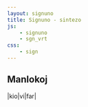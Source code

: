 ```yaml
---
layout: signuno
title: Signuno - sintezo
js:
    - signuno
    - sgn_vrt
css:
    - sign
---
```


<!--

https://www.sutton-signwriting.io/signmaker
-->


## Manlokoj

<div id="gestoj">


|kio|vi|far|


<!--
|admon|akv|asert|
|ŝalm|vers|vin|

|onkl|hom|triumf|

|stult|teori|absurd|

|mi|parol|gestolingv|

|unu|tri|dek|

|tiu|kio|neniam|
-->

</div>

<script>

function sintezo(formulo) {
    re_frm = /^([a-zA-Z])@(\d\d)([*\\/\$~+-=#_^]{0,2})$/;

    // korekto de pozicio estu duona grandecdiferenco
    // tiel ke mezpunktoj koincidos
    function delta(s1,s2) {
        const g1 = ssw.ttf.fsw.symbolSize(s1);
        const g2 = ssw.ttf.fsw.symbolSize(s2);
        if (g1&&g2)
            return [g2[0]-g1[0],g2[1]-g1[1]];
    }

    // trovu simbolon de certa tipo/intervalo en gesto
    /*
    intervaloj de simboltipoj vd. ĉap. 2.3.3 en
    https://datatracker.ietf.org/doc/id/draft-slevinski-formal-signwriting-09.html#name-formal-signwriting-in-ascii
    all symbols 	S100 - S38b 	U+40001 -U+4F480
    writing 	    S100 - S37e 	U+40001 -U+4EFA0
    --
    hand 	        S100 - S204 	U+40001 -U+461E0
    movement 	    S205 - S2f6 	U+461E1 -U+4BCA0
    dynamic 	    S2f7 - S2fe 	U+4BCA1 -U+4BFA0
    head 	        S2ff - S36c 	U+4BFA1 -U+4E8E0
    hcenter 	    S2ff - S36c 	U+4BFA1 -U+4E8E0
    vcenter 	    S2ff - S375 	U+4BFA1 -U+4EC40
    trunk 	        S36d - S375 	U+4E8E1 -U+4EC40
    limb 	        S376 - S37e 	U+4EC41 -U+4EFA0
    location 	    S37f - S386 	U+4EFA1 -U+4F2A0
    punctuation 	S387 - S38b 	U+4F2A1 -U+4F480
    */
    function trovu_smb(parsed,xde=0x15a,xal=0x15a,i0=0) {
        for (let i=i0; i<parsed.spatials.length; i++) {
            const s = parsed.spatials[i];
            const hex = parseInt(s.symbol.substring(1,4),16)
            if (xde <= hex && hex <= xal) {
                return i;
            };
        }
        return -1;
    }

    // distanco inter la mezpunktoj de du simboloj
    // (tiom ni ŝovas ĉiujn simbolojn, kiujn ni volas enmeti en la geston)
    function dist(s1,s2) {
        if (s1 && s2) {
            // simbolgrandcoj
            const g1 = ssw.ttf.fsw.symbolSize(s1.symbol);
            const g2 = ssw.ttf.fsw.symbolSize(s2.symbol);
            // simbolmezpunktoj
            const M1 = [s1.coord[0]+g1[0]/2,
                        s1.coord[1]+g1[1]/2];
            const M2 = [s2.coord[0]+g2[0]/2,
                        s2.coord[1]+g2[1]/2];
            return [M2[0]-M1[0],M2[1]-M1[1]];
        }
    }

    function mansintezo(lf,pf) {

        let pp = ssw.fsw.parse.sign(pf);

        if (lf[0] == 'S') {

            // analizu la literon kaj la manlokon (geston)
            const lp = ssw.fsw.parse.symbol(lf);

            pp.spatials.forEach((s,i) => {
                if (s.symbol.substring(0,4) == 'S15a') {
                    // anstataŭigu la platan manon per la speciala mansigno de la litero
                    const d = delta(s.symbol,lp.symbol); // grandecdiferenco de la du mansignoj
                    // korektu je duono de d
                    s.coord = [
                        Math.trunc(s.coord[0]-d[0]/2),
                        Math.trunc(s.coord[1]-d[1]/2)];

                    s.symbol = lp.symbol.substring(0,4)+s.symbol.substring(4,6);
                    //pp.spatials[i] = s;
                }
            });
/*
            // se la litero estas unuopa simbolo, ni povas
            // simple anstatŭigi la bazon (S999)
            // sed evtl. adaptu la poziciojn laŭ simbolgrandeco
            const gesto = pf
                .replace(/S15a([0-9a-z]{2})(\d{3})x(\d{3})/ig,
                    (m,s,l,a) => {
                        const d = delta(`S15a${s}`,lf);
                        const x = Math.trunc(parseInt(l)-d[0]/2);
                        const y = Math.trunc(parseInt(a)-d[1]/2);
                        const nova = `${lf.substring(0,4)}${s}${x}x${y}`;
                        return nova;
                    });
            return ssw.ttf.fsw.signNormalize(gesto);
            */
        } else {
            // se la litero konsistas el kelkaj simboloj (ekz-mano+movo),
            // ni devas ĉiujn kopii kune, sed reletive al la mezpunktoj
            // de la du manoj

            // ni unue trovu la mansimbolon (S100..S204) en lf
            // la aliaj estas supoze la fingro/manmovaj simboloj
            //lf.match(/S[12])...

            // analizu la litersignon kaj la manlokon (geston)
            const lp = ssw.fsw.parse.sign(lf);

            //const gmano = trovu_smb(pp,0x15a,0x15a);

            // la litersignoj havu nur unu manosimbolon
            // la aliaj estas movoj
            const li = trovu_smb(lp,0x100,0x204);
            lmano = (li>=0)? lp.spatials[li] : undefined;

            pp.spatials.forEach((s,i) => {

                // ni unue anstataŭigas la manon kaj korektas la pozicion
                if (s.symbol.substring(0,4) == 'S15a') {
                    const d = delta(s.symbol,lmano.symbol);
                    s.coord = [
                        Math.trunc(s.coord[0]-d[0]/2),
                        Math.trunc(s.coord[1]-d[1]/2)];

                    s.symbol = lmano.symbol.substring(0,4)+s.symbol.substring(4,6);

                    // ni nun aldonas ĉiujn aliajn simbolojn el lf movante ilin...
                    const dmov = dist(s,lmano);
                    let j = trovu_smb(lp,0x205,0x2fe);
                    while (j>=0) {
                        const s = lp.spatials[j];
                        const coord = [
                            Math.trunc(s.coord[0]-dmov[0]),
                            Math.trunc(s.coord[1]-dmov[1])];
                        pp.spatials.push({
                            coord: coord,
                            symbol: s.symbol
                        });
                        j = trovu_smb(lp,0x205,0x2fe,j+1);
                    }
                }
            });

/*
            // ni unue anstataŭigas la manon kaj korektas la pozicion
            let gesto = pf
                .replace(/S15a([0-9a-z]{2})(\d{3})x(\d{3})/ig,
                    (m,s,l,a) => {
                        const d = delta(`S15a${s}`,lf.substring(M2,M2+6));
                        const x = Math.trunc(parseInt(l)-d[0]/2);
                        const y = Math.trunc(parseInt(a)-d[1]/2);
                        const nova = `${lf.substring(M1,M1+4)}${s}${x}x${y}`;
                        return nova;
                    });
*/
        }
        return pp;
    }

    // trovu en vortaro
    if (formulo) try {
        const fm = re_frm.exec(formulo);

        // literformulo (a..Z)
        const lf = fm[1]? Gesto.sgn_elm[fm[1]]: undefined
        // poziciformulo (manlokoj @00..@64)
        const pf = fm[2]? Gesto.sgn_elm['@'+fm[2]]: undefined;
        // aldona movo/tuŝo ks
        const mf = fm[3]? Gesto.sgn_elm[fm[3]]: undefined;

        console.debug("l: "+lf+ " p: "+pf);

        const gesto = mansintezo(lf,pf);

        // se ĉestas movsigno aldonu ĝin
        if (mf) {
            gesto.spatials.push({
                coord: [500,500],
                symbol: mf
            });
        }

        return ssw.ttf.fsw.signNormalize(ssw.fsw.compose.sign(gesto));

    } catch(error) {
        console.error(error)
    }
}

signune(()=>{
    const abc = document.querySelectorAll("#gestoj table tr")
        .forEach((tr) => {
            // kopiu la tabellinion
            const _tr = tr.cloneNode(true);
            // traduku al Signuno
           for (const td of _tr.children) {
              // trovu tekstojn de la ĉeloj en la vortaro
              // forigu (...) antaŭe
              const text = td.textContent;
              const frm = sgn_vrt[text];
              const sgn = sintezo(frm);

              if (frm) td.setAttribute("data-frm",frm);
              if (sgn) td.setAttribute("data-sgn",sgn); //+"-C");
           }
           tr.insertAdjacentElement("afterend",_tr)
        });
},0);
</script>
